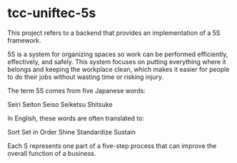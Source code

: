 # tcc-uniftec-5s
This project refers to a backend that provides an implementation of a 5S framework.

5S is a system for organizing spaces so work can be performed efficiently, effectively, and safely. This system focuses on putting everything where it belongs and keeping the workplace clean, which makes it easier for people to do their jobs without wasting time or risking injury.

The term 5S comes from five Japanese words:

Seiri
Seiton
Seiso
Seiketsu
Shitsuke

In English, these words are often translated to:

Sort
Set in Order
Shine
Standardize
Sustain

Each S represents one part of a five-step process that can improve the overall function of a business.
